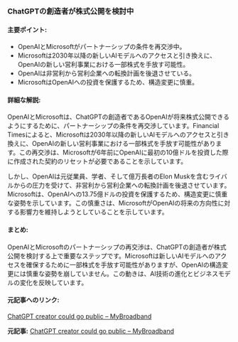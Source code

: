 ### ChatGPTの創造者が株式公開を検討中

#### 主要ポイント:
- OpenAIとMicrosoftがパートナーシップの条件を再交渉中。
- Microsoftは2030年以降の新しいAIモデルへのアクセスと引き換えに、OpenAIの新しい営利事業における一部株式を手放す可能性。
- OpenAIは非営利から営利企業への転換計画を後退させている。
- MicrosoftはOpenAIへの投資を保護するため、構造変更に慎重。

#### 詳細な解説:
OpenAIとMicrosoftは、ChatGPTの創造者であるOpenAIが将来株式公開できるようにするために、パートナーシップの条件を再交渉しています。Financial Timesによると、Microsoftは2030年以降の新しいAIモデルへのアクセスと引き換えに、OpenAIの新しい営利事業における一部株式を手放す可能性があります。この再交渉は、Microsoftが6年前にOpenAIに最初の10億ドルを投資した際に作成された契約のリセットが必要であることを示しています。

しかし、OpenAIは元従業員、学者、そして億万長者のElon Muskを含むライバルからの圧力を受けて、非営利から営利企業への転換計画を後退させています。Microsoftは、OpenAIへの13.75億ドルの投資を保護するため、構造変更に慎重な姿勢を示しています。この慎重さは、MicrosoftがOpenAIの将来の方向性に対する影響力を維持しようとしていることを示しています。

#### まとめ:
OpenAIとMicrosoftのパートナーシップの再交渉は、ChatGPTの創造者が株式公開を検討する上で重要なステップです。Microsoftは新しいAIモデルへのアクセスを確保するために一部株式を手放す可能性がありますが、OpenAIの構造変更には慎重な姿勢を崩していません。この動きは、AI技術の進化とビジネスモデルの変化を反映しています。

#### 元記事へのリンク:
[ChatGPT creator could go public – MyBroadband](https://mybroadband.co.za/news/ai/495611-chatgpt-creator-could-go-public.html)

**元記事:** [ChatGPT creator could go public – MyBroadband](https://mybroadband.co.za/news/ai/594303-chatgpt-creator-could-go-public.html)
